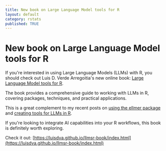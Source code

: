 ```yaml
---
title: New book on Large Language Model tools for R
layout: default
category: rstats
published: TRUE
---
```


# New book on Large Language Model tools for R

If you're interested in using Large Language Models (LLMs) with R, you should check out Luis D. Verde Arregoitia's new online book: [Large Language Model tools for R](https://luisdva.github.io/llmsr-book/index.html).

The book provides a comprehensive guide to working with LLMs in R, covering packages, techniques, and practical applications.

This is a great complement to my recent posts on [using the ellmer package](https://www.seascapemodels.org/rstats/2025/03/15/LMs-in-R-with-ellmer.html) and [creating tools for LLMs in R](https://www.seascapemodels.org/rstats/2025/03/17/LLMs-in-R-tool-use.html).

If you're looking to integrate AI capabilities into your R workflows, this book is definitely worth exploring.

Check it out: [https://luisdva.github.io/llmsr-book/index.html](https://luisdva.github.io/llmsr-book/index.html)
